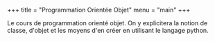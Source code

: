 +++
title = "Programmation Orientée Objet"
menu = "main"
+++

Le cours de programmation orienté objet. On y explicitera la notion de classe, d'objet et les moyens d'en créer en utilisant le langage python.

